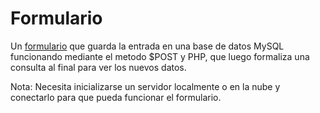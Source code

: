 <h1>Formulario</h1>

Un <a href="https://mlpz2.github.io/Formulario">formulario</a> que guarda la entrada en una base de datos MySQL funcionando mediante el metodo $POST y PHP, que luego formaliza una consulta al final para ver los nuevos datos.


Nota: Necesita inicializarse un servidor localmente o en la nube y conectarlo para que pueda funcionar el formulario.
